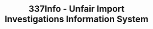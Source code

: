 ---
bigquery: https://console.cloud.google.com/bigquery?p=patents-public-data&d=usitc_investigations&page=dataset&project=sheets-management-319211
citation: US International Trade Commission 337Info Unfair Import Investigations Information
  System
contributors: US International Trade Comission
cost: None
description: US International Trade Commission 337Info Unfair Import Investigations
  Information System contains data on investigations done under Section 337. Section
  337 declares the infringement of certain statutory intellectual property rights
  and other forms of unfair competition in import trade to be unlawful practices.
  Most Section 337 investigations involve allegations of patent or registered trademark
  infringement.
documentation: FAQ and tutorial available on the site
last_edit: 04/08/2022, 21:54:40
location: https://pubapps2.usitc.gov/337external/
maintained_by: US International Trade Comission
schema_fields:
- investigationNo
- finalIdOnViolationIssue
- finalDetNoViolation
- dateComplaintFiled
- issueDateOtherNonFinal
- markmanHearing
- actualEndDateEvidHear
- finalIdOnViolationDue
- currentActiveALJ
- startDateMarkmanHearing
- teoProceedingInvolved
- scheduledEndDateEvidHear
- teoReliefGranted
- docketNo
- currentStatus
- patentNumbers
- complainant
- id
- patentNumber
- htsNumbers
- title
- investigationType
- targetDate
- ouiiParticipation
- trademarkNumbers
- dateOfPublicationFrNotice
- cafcAppeals
- teoIdDueDate
- internalRemand
- investigationTermDate
- ouiiAttorney
- scheduledStartDateEvidHear
- invUnfairAct
- teoIdIssueDate
- dateCreated
- lastUpdated
- endDateMarkmanHearing
- respondent
- publication_number
- aljAssigned
- actualStartDateEvidHear
- finalDetViolation
- copyrightNumbers
- gcAttorney
shortname: unfair_import_investigations
tags:
- import
- legal
- trade
timeframe: 2008-2021 (prior to 2008 downloadable as a JSON file)
title: 337Info - Unfair Import Investigations Information System
uuid: 2721f5ec-e599-4890-9265-9706719fc71e
---